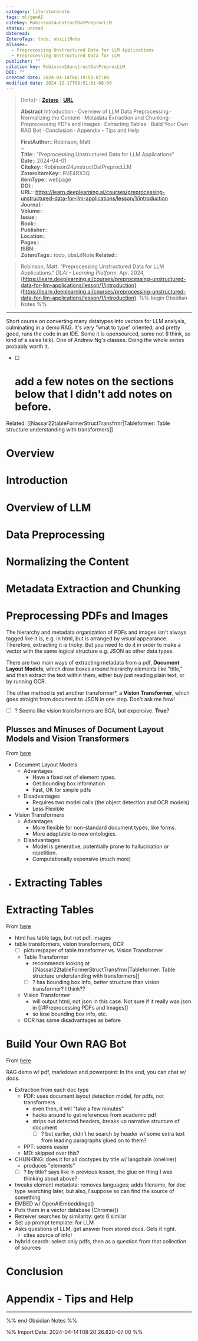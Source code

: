 ```yaml
---
category: literaturenote
tags: ml/genAI
citekey: Robinson24unstructDatPreprocLLM
status: unread
dateread: 
ZoteroTags: todo, obsLitNote
aliases:
  - Preprocessing Unstructured Data for LLM Applications
  - Preprocessing Unstructured Data for LLM
publisher: ""
citation key: Robinson24unstructDatPreprocLLM
DOI: ""
created date: 2024-04-14T08:19:53-07:00
modified date: 2024-12-17T08:51:31-08:00
---
```


> [!info]- : [**Zotero**](zotero://select/library/items/RVE4RX3Q)   | [**URL**](https://learn.deeplearning.ai/courses/preprocessing-unstructured-data-for-llm-applications/lesson/1/introduction)
>
> 
> **Abstract**
> Introduction · Overview of LLM Data Preprocessing · Normalizing the Content · Metadata Extraction and Chunking · Preprocessing PDFs and Images · Extracting Tables · Build Your Own RAG Bot · Conclusion · Appendix - Tips and Help
> 
> 
> **FirstAuthor**:: Robinson, Matt  
~    
> **Title**:: "Preprocessing Unstructured Data for LLM Applications"  
> **Date**:: 2024-04-01  
> **Citekey**:: Robinson24unstructDatPreprocLLM  
> **ZoteroItemKey**:: RVE4RX3Q  
> **itemType**:: webpage  
> **DOI**::   
> **URL**:: https://learn.deeplearning.ai/courses/preprocessing-unstructured-data-for-llm-applications/lesson/1/introduction  
> **Journal**::   
> **Volume**::   
> **Issue**::   
> **Book**::   
> **Publisher**::   
> **Location**::    
> **Pages**::   
> **ISBN**::   
> **ZoteroTags**:: todo, obsLitNote
>**Related**:: 

> Robinson, Matt. “Preprocessing Unstructured Data for LLM Applications.” _DLAI - Learning Platform_, Apr. 2024, [https://learn.deeplearning.ai/courses/preprocessing-unstructured-data-for-llm-applications/lesson/1/introduction](https://learn.deeplearning.ai/courses/preprocessing-unstructured-data-for-llm-applications/lesson/1/introduction).
%% begin Obsidian Notes %%
___
Short course on converting many datatypes into vectors for LLM analysis, culminating in a demo RAG. It's very "what to type" oriented, and pretty good, runs the code in an IDE.  Some it is opensourced, some not (I think, so kind of a sales talk).  One of Andrew Ng's classes.  Doing the whole series probably worth it.

- [ ] # add a few notes on the sections below that I didn't add notes on before.

Related: [[Nassar22tableFormerStructTransfrmr|Tableformer: Table structure understanding with transformers]]
# Overview
# Introduction
# Overview of LLM
# Data Preprocessing
# Normalizing the Content
# Metadata Extraction and Chunking
# Preprocessing PDFs and Images

The hierarchy and metadata organization of PDFs and images isn't always tagged like it is, e.g. in html, but is arranged by *visual* appearance.  Therefore, extracting it is tricky.  But you need to do it in order to make a vector with the same logical structure e.g. JSON as other data types.

There are two main ways of extracting metadata from a pdf, **Document Layout Models**, which draw boxes around hierarchy elements like "title," and then extract the text within them, either buy just reading plain text, or by running OCR.  

The other method is yet another transformer*, a **Vision Transformer**, which goes straight from document to JSON in one step.  Don't ask me how!

- [ ] ? Seems like vision transformers are SOA, but expensive. **True**?

## Plusses and Minuses of Document Layout Models and Vision Transformers
From [here](https://learn.deeplearning.ai/courses/preprocessing-unstructured-data-for-llm-applications/lesson/5/preprocessing-pdfs-and-images)

- Document Layout Models
	- Advantages
		- Have a fixed set of element types.
		- Get bounding box information
		- Fast, OK for simple pdfs
	- Disadvantages
		- Requires two model calls (the object detection and OCR models)
		- Less Flexible
- Vision Transformers
	- Advantages
		- More flexible for non-standard document types, like forms.
		- More adaptable to new ontologies.
	- Disadvantages
		- Model is generative, potentially prone to hallucination or repetition.
		- Computationally expensive (much more)
- # Extracting Tables
# Extracting Tables
From [here](https://learn.deeplearning.ai/courses/preprocessing-unstructured-data-for-llm-applications/lesson/6/extracting-tables)

- html has table tags, but not pdf, images
- table transformers, vision transformers, OCR
	- [ ] picture/paper of table transformer vs. Vision Transformer
	- Table Transformer
		- recommends looking at [[Nassar22tableFormerStructTransfrmr|Tableformer: Table structure understanding with transformers]]
		- [ ] ? has bounding box info, better structure than vision transformer?  I think??
	- Vision Transformer
		- will output html, not json in this case.  Not sure if it really was json in [[#Preprocessing PDFs and Images]]
		- so lose bounding box info, etc.
	- OCR has same disadvantages as before
# Build Your Own RAG Bot
From [here](https://learn.deeplearning.ai/courses/preprocessing-unstructured-data-for-llm-applications/lesson/7/build-your-own-rag-bot)

RAG demo w/ pdf, markdown and powerpoint: In the end, you can chat w/ docs.
- Extraction from each doc type
	- PDF: uses document layout detection model, for pdfs, not transformers
		- even then, it will "take a few minutes"
		- hacks around to get references from academic pdf
		- strips out detected headers, breaks up narrative structure of document
			- [ ] ? but earlier, didn't he search by header w/ some extra text from leading paragraphs glued on to them?
	- PPT: seems easier
	- MD: skipped over this?
- CHUNKING: does it for all doctypes by title w/ langchain (oneliner)
	- produces "elements"
	- [ ] ? by title?  says like in previous lesson, the glue on thing I was thinking about above?
- tweaks element metadata: removes languages; adds filename, for doc type searching later, but also, I suppose so can find the source of something
- EMBED w/ OpenAIEmbeddings()
- Puts them in a vector database (Chroma())
- Retreiver searches by similarity: gets 6 similar
- Set up prompt template: for LLM
- Asks questions of LLM, get answer from stored docs. Gets it right.
	- cites source of info!
- hybrid search: select only pdfs, then as a question from that collection of sources

# Conclusion
# Appendix - Tips and Help
___
%% end Obsidian Notes %%



%% Import Date: 2024-04-14T08:20:26.820-07:00 %%
